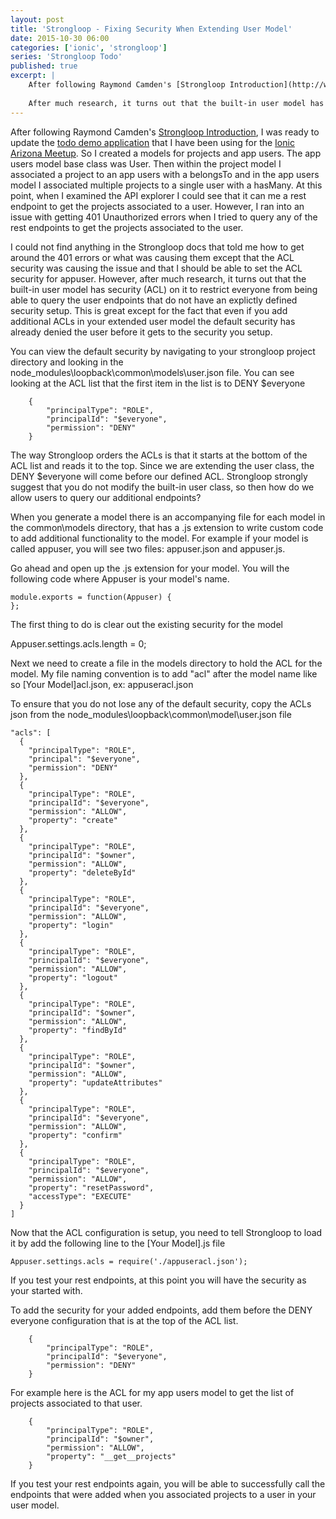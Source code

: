 ```yaml
---
layout: post
title: 'Strongloop - Fixing Security When Extending User Model'
date: 2015-10-30 06:00
categories: ['ionic', 'strongloop']
series: 'Strongloop Todo'
published: true
excerpt: |   
    After following Raymond Camden's [Strongloop Introduction](http://www.raymondcamden.com/tag/strongloop), I was ready to update the [todo demo application](https://github.com/Ionic-AZ/Todo-Lab1-LocalStorage) that I have been using for the [Ionic Arizona Meetup](http://meetup.com/ionic-az).  However, I quickly ran into an issue with getting 401 Unauthorized errors when I tried to query any of the rest endpoints to get the projects associated to the user.  The user model I was using extended the built-in user model so that I could add additional functionality of associating a project to a user.   
    
    After much research, it turns out that the built-in user model has security (ACL) on it to restrict everyone from being able to query the user endpoints that do not have an explictly defined security setup.  This is great except for the fact that even if you add additional ACLs in your extended user model the default security has already denied the user before it gets to the security you setup.  
---
```


After following Raymond Camden's [Strongloop Introduction](http://www.raymondcamden.com/tag/strongloop), I was ready to update the [todo demo application](https://github.com/Ionic-AZ/Todo-Lab1-LocalStorage) that I have been using for the [Ionic Arizona Meetup](http://meetup.com/ionic-az).  So I created a models for projects and app users. The app users model base class was User.  Then within the project model I associated a project to an app users with a belongsTo and in the app users model I associated multiple projects to a single user with a hasMany.  At this point, when I examined the API explorer I could see that it can me a rest endpoint to get the projects associated to a user.  However, I ran into an issue with getting 401 Unauthorized errors when I tried to query any of the rest endpoints to get the projects associated to the user. 

I could not find anything in the Strongloop docs that told me how to get around the 401 errors or what was causing them except that the ACL security was causing the issue and that I should be able to set the ACL security for appuser.   However, after much research, it turns out that the built-in user model has security (ACL) on it to restrict everyone from being able to query the user endpoints that do not have an explictly defined security setup.  This is great except for the fact that even if you add additional ACLs in your extended user model the default security has already denied the user before it gets to the security you setup.  

You can view the default security by navigating to your strongloop project directory and looking in the node_modules\loopback\common\models\user.json file.  You can see looking at the ACL list that the first item in the list is to  DENY $everyone 
    
        {
            "principalType": "ROLE",
            "principalId": "$everyone",
            "permission": "DENY"
        }

The way Strongloop orders the ACLs is that it starts at the bottom of the ACL list and reads it to the top.  Since we are extending the user class, the DENY $everyone will come before our defined ACL.  Strongloop strongly suggest that you do not modify the built-in user class, so then how do we allow users to query our additional endpoints?

When you generate a model there is an accompanying file for each model in the common\models directory, that has a .js extension to write custom code to add additional functionality to the model.  For example if your model is called appuser, you will see two files: appuser.json and appuser.js.

Go ahead and open up the .js extension for your model.  You will the following code where Appuser is your model's name.   

    module.exports = function(Appuser) {
    };
   

The first thing to do is clear out the existing security for the model 

   Appuser.settings.acls.length = 0;
   
Next we need to create a file in the models directory to hold the ACL for the model.  My file naming convention is to add "acl" after the model name like so [Your Model]acl.json, ex: appuseracl.json  

To ensure that you do not lose any of the default security, copy the ACLs json from the node_modules\loopback\common\model\user.json file     

    "acls": [
      {
        "principalType": "ROLE",
        "principal": "$everyone",
        "permission": "DENY"
      },
      {
        "principalType": "ROLE",
        "principalId": "$everyone",
        "permission": "ALLOW",
        "property": "create"
      },
      {
        "principalType": "ROLE",
        "principalId": "$owner",
        "permission": "ALLOW",
        "property": "deleteById"
      },
      {
        "principalType": "ROLE",
        "principalId": "$everyone",
        "permission": "ALLOW",
        "property": "login"
      },
      {
        "principalType": "ROLE",
        "principalId": "$everyone",
        "permission": "ALLOW",
        "property": "logout"
      },
      {
        "principalType": "ROLE",
        "principalId": "$owner",
        "permission": "ALLOW",
        "property": "findById"
      },
      {
        "principalType": "ROLE",
        "principalId": "$owner",
        "permission": "ALLOW",
        "property": "updateAttributes"
      },
      {
        "principalType": "ROLE",
        "principalId": "$everyone",
        "permission": "ALLOW",
        "property": "confirm"
      },
      {
        "principalType": "ROLE",
        "principalId": "$everyone",
        "permission": "ALLOW",
        "property": "resetPassword",
        "accessType": "EXECUTE"
      }
    ]


Now that the ACL configuration is setup, you need to tell Strongloop to load it by add the following line to the [Your Model].js file
 
    Appuser.settings.acls = require('./appuseracl.json');
    
If you test your rest endpoints, at this point you will have the security as your started with.

To add the security for your added endpoints, add them before the DENY everyone configuration that is at the top of the ACL list.

        {
            "principalType": "ROLE",
            "principalId": "$everyone",
            "permission": "DENY"
        }

For example here is the ACL for my app users model to get the list of projects associated to that user. 

        {
            "principalType": "ROLE",
            "principalId": "$owner",
            "permission": "ALLOW",
            "property": "__get__projects"
        }
        
If you test your rest endpoints again, you will be able to successfully call the endpoints that were added when you associated projects to a user in your user model.